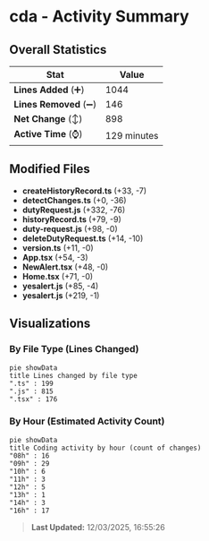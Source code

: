 # cda - Activity Summary 

## Overall Statistics

| Stat                   | Value                                                             |
| ---------------------- | ----------------------------------------------------------------- |
| **Lines Added** (➕)   | 1044                                          |
| **Lines Removed** (➖) | 146                                        |
| **Net Change** (↕)    | 898                |
| **Active Time** (⌚)   | 129 minutes |


## Modified Files
- **createHistoryRecord.ts** (+33, -7)
- **detectChanges.ts** (+0, -36)
- **dutyRequest.js** (+332, -76)
- **historyRecord.ts** (+79, -9)
- **duty-request.js** (+98, -0)
- **deleteDutyRequest.ts** (+14, -10)
- **version.ts** (+11, -0)
- **App.tsx** (+54, -3)
- **NewAlert.tsx** (+48, -0)
- **Home.tsx** (+71, -0)
- **yesalert.js** (+85, -4)
- **yesalert.js** (+219, -1)

## Visualizations

### By File Type (Lines Changed)

```mermaid
pie showData
title Lines changed by file type
".ts" : 199
".js" : 815
".tsx" : 176
```

### By Hour (Estimated Activity Count)

```mermaid
pie showData
title Coding activity by hour (count of changes)
"08h" : 16
"09h" : 29
"10h" : 6
"11h" : 3
"12h" : 5
"13h" : 1
"14h" : 3
"16h" : 17
```


> **Last Updated:** 12/03/2025, 16:55:26